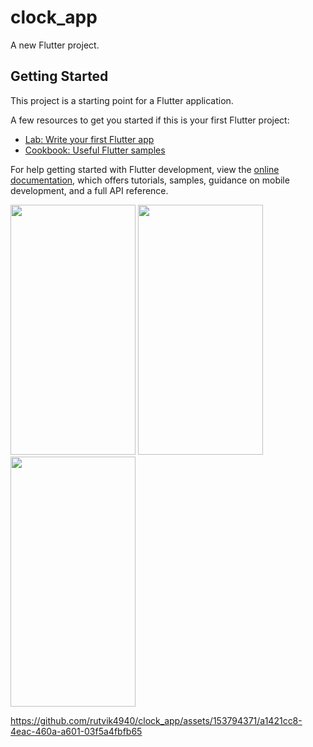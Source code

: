 # clock_app

A new Flutter project.

## Getting Started

This project is a starting point for a Flutter application.

A few resources to get you started if this is your first Flutter project:

- [Lab: Write your first Flutter app](https://docs.flutter.dev/get-started/codelab)
- [Cookbook: Useful Flutter samples](https://docs.flutter.dev/cookbook)

For help getting started with Flutter development, view the
[online documentation](https://docs.flutter.dev/), which offers tutorials,
samples, guidance on mobile development, and a full API reference.
<p>
<img src="https://github.com/rutvik4940/clock_app/assets/153794371/f35f495b-a5e6-4552-9238-65b1db9633d3"
 height="400px" width="200px" />
 <img src="https://github.com/rutvik4940/clock_app/assets/153794371/225fe74e-ca2b-49ff-9cbb-02faf6d1bd10"
 height="400px" width="200px" />
 <img src="https://github.com/rutvik4940/clock_app/assets/153794371/3bd73a3f-d99e-4e17-978c-9b9e9b05dbc4"
 height="400px" width="200px" />


https://github.com/rutvik4940/clock_app/assets/153794371/a1421cc8-4eac-460a-a601-03f5a4fbfb65

  
</p>
